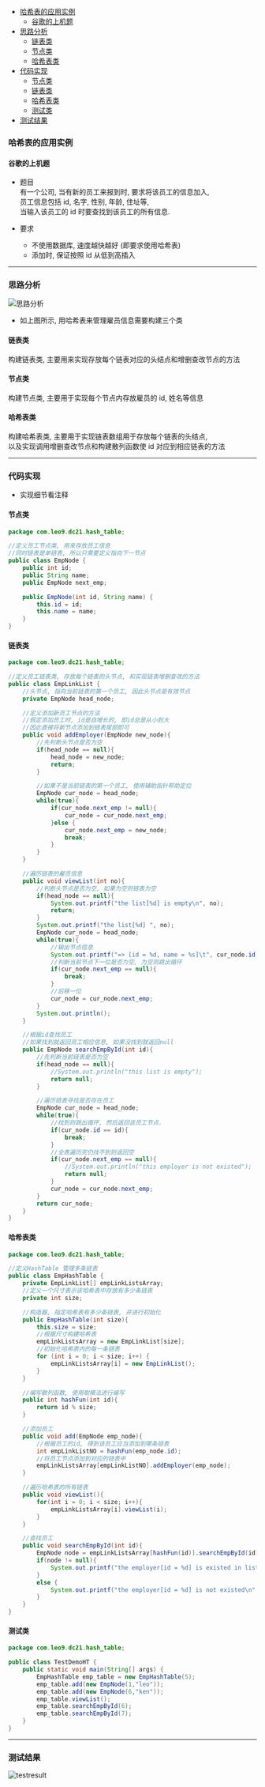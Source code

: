 <!-- TOC -->

- [哈希表的应用实例](#%E5%93%88%E5%B8%8C%E8%A1%A8%E7%9A%84%E5%BA%94%E7%94%A8%E5%AE%9E%E4%BE%8B)
    - [谷歌的上机题](#%E8%B0%B7%E6%AD%8C%E7%9A%84%E4%B8%8A%E6%9C%BA%E9%A2%98)
- [思路分析](#%E6%80%9D%E8%B7%AF%E5%88%86%E6%9E%90)
    - [链表类](#%E9%93%BE%E8%A1%A8%E7%B1%BB)
    - [节点类](#%E8%8A%82%E7%82%B9%E7%B1%BB)
    - [哈希表类](#%E5%93%88%E5%B8%8C%E8%A1%A8%E7%B1%BB)
- [代码实现](#%E4%BB%A3%E7%A0%81%E5%AE%9E%E7%8E%B0)
    - [节点类](#%E8%8A%82%E7%82%B9%E7%B1%BB)
    - [链表类](#%E9%93%BE%E8%A1%A8%E7%B1%BB)
    - [哈希表类](#%E5%93%88%E5%B8%8C%E8%A1%A8%E7%B1%BB)
    - [测试类](#%E6%B5%8B%E8%AF%95%E7%B1%BB)
- [测试结果](#%E6%B5%8B%E8%AF%95%E7%BB%93%E6%9E%9C)

<!-- /TOC -->

### 哈希表的应用实例
#### 谷歌的上机题
- 题目  
有一个公司, 当有新的员工来报到时, 要求将该员工的信息加入,  
员工信息包括 id, 名字, 性别, 年龄, 住址等,  
当输入该员工的 id 时要查找到该员工的所有信息.

- 要求  
  - 不使用数据库, 速度越快越好 (即要求使用哈希表)
  - 添加时, 保证按照 id 从低到高插入

****
### 思路分析
![思路分析](../99.images/2020-06-03-10-42-05.png)

- 如上图所示, 用哈希表来管理雇员信息需要构建三个类
  
#### 链表类
构建链表类, 主要用来实现存放每个链表对应的头结点和增删查改节点的方法

#### 节点类
构建节点类, 主要用于实现每个节点内存放雇员的 id, 姓名等信息


#### 哈希表类
构建哈希表类, 主要用于实现链表数组用于存放每个链表的头结点,   
以及实现调用增删查改节点和构建散列函数使 id 对应到相应链表的方法

****
### 代码实现
- 实现细节看注释

#### 节点类
```java
package com.leo9.dc21.hash_table;

//定义员工节点类, 用来存放员工信息
//同时链表是单链表, 所以只需要定义指向下一节点
public class EmpNode {
    public int id;
    public String name;
    public EmpNode next_emp;

    public EmpNode(int id, String name) {
        this.id = id;
        this.name = name;
    }
}

```

#### 链表类
```java
package com.leo9.dc21.hash_table;

//定义员工链表类, 存放每个链表的头节点, 和实现链表增删查改的方法
public class EmpLinkList {
    //头节点, 指向当前链表的第一个员工, 因此头节点是有效节点
    private EmpNode head_node;

    //定义添加新员工节点的方法
    //假定添加员工时, id是自增长的, 即id总是从小到大
    //因此直接将新节点添加到链表尾部即可
    public void addEmployer(EmpNode new_node){
        //先判断头节点是否为空
        if(head_node == null){
            head_node = new_node;
            return;
        }

        //如果不是当前链表的第一个员工, 使用辅助指针帮助定位
        EmpNode cur_node = head_node;
        while(true){
            if(cur_node.next_emp != null){
                cur_node = cur_node.next_emp;
            }else {
                cur_node.next_emp = new_node;
                break;
            }
        }
    }

    //遍历链表的雇员信息
    public void viewList(int no){
        //判断头节点是否为空, 如果为空则链表为空
        if(head_node == null){
            System.out.printf("the list[%d] is empty\n", no);
            return;
        }
        System.out.printf("the list[%d] ", no);
        EmpNode cur_node = head_node;
        while(true){
            //输出节点信息
            System.out.printf("=> [id = %d, name = %s]\t", cur_node.id, cur_node.name);
            //判断当前节点下一位是否为空, 为空则跳出循环
            if(cur_node.next_emp == null){
                break;
            }
            //后移一位
            cur_node = cur_node.next_emp;
        }
        System.out.println();
    }

    //根据id查找员工
    //如果找到就返回员工相应信息, 如果没找到就返回null
    public EmpNode searchEmpById(int id){
        //先判断当前链表是否为空
        if(head_node == null){
            //System.out.println("this list is empty");
            return null;
        }

        //遍历链表寻找是否存在员工
        EmpNode cur_node = head_node;
        while(true){
            //找到则跳出循环, 然后返回该员工节点.
            if(cur_node.id == id){
                break;
            }
            //全表遍历完仍找不到则返回空
            if(cur_node.next_emp == null){
                //System.out.println("this employer is not existed");
                return null;
            }
            cur_node = cur_node.next_emp;
        }
        return cur_node;
    }
}

```

#### 哈希表类
```java
package com.leo9.dc21.hash_table;

//定义HashTable 管理多条链表
public class EmpHashTable {
    private EmpLinkList[] empLinkListsArray;
    //定义一个尺寸表示该哈希表中存放有多少条链表
    private int size;

    //构造器, 指定哈希表有多少条链表, 并进行初始化
    public EmpHashTable(int size){
        this.size = size;
        //根据尺寸构建哈希表
        empLinkListsArray = new EmpLinkList[size];
        //初始化哈希表内的每一条链表
        for (int i = 0; i < size; i++) {
            empLinkListsArray[i] = new EmpLinkList();
        }
    }

    //编写散列函数, 使用取模法进行编写
    public int hashFun(int id){
        return id % size;
    }

    //添加员工
    public void add(EmpNode emp_node){
        //根据员工的id, 得到该员工应当添加到哪条链表
        int empLinkListNO = hashFun(emp_node.id);
        //将员工节点添加到对应的链表中
        empLinkListsArray[empLinkListNO].addEmployer(emp_node);
    }

    //遍历哈希表的所有链表
    public void viewList(){
        for(int i = 0; i < size; i++){
            empLinkListsArray[i].viewList(i);
        }
    }

    //查找员工
    public void searchEmpById(int id){
        EmpNode node = empLinkListsArray[hashFun(id)].searchEmpById(id);
        if(node != null){
            System.out.printf("the employer[id = %d] is existed in list[%d], the info is [id = %d, name = %s]\n", id, hashFun(id), node.id, node.name);
        }
        else {
            System.out.printf("the employer[id = %d] is not existed\n", id);
        }
    }
}

```

#### 测试类
```java
package com.leo9.dc21.hash_table;

public class TestDemoHT {
    public static void main(String[] args) {
        EmpHashTable emp_table = new EmpHashTable(5);
        emp_table.add(new EmpNode(1,"leo"));
        emp_table.add(new EmpNode(6,"ken"));
        emp_table.viewList();
        emp_table.searchEmpById(6);
        emp_table.searchEmpById(7);
    }
}

```

****
### 测试结果
![testresult](../99.images/2020-06-03-23-41-52.png)